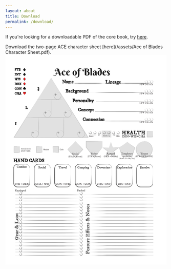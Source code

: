 ```yaml
---
layout: about
title: Download
permalink: /download/
---
```


If you're looking for a downloadable PDF of the core book, try [here](https://www.drivethrurpg.com/product/467201/Ace-of-Blades?affiliate_id=288729&src=dotcom_download).

Download the two-page ACE character sheet [here](/assets/Ace of Blades Character Sheet.pdf).
![character sheet front](/assets/images/character_sheet.png)

